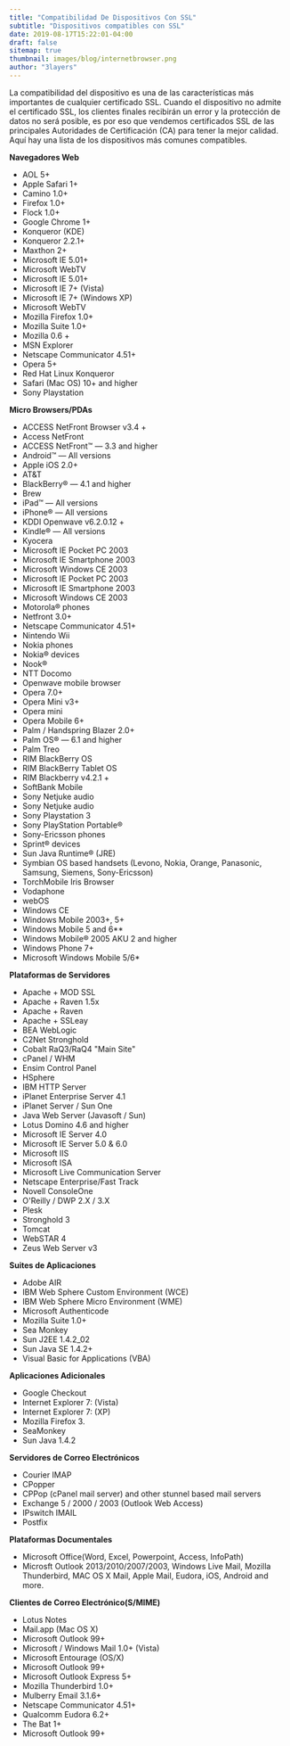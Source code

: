 ```yaml
---
title: "Compatibilidad De Dispositivos Con SSL"
subtitle: "Dispositivos compatibles con SSL"
date: 2019-08-17T15:22:01-04:00
draft: false
sitemap: true
thumbnail: images/blog/internetbrowser.png
author: "3layers"
---
```


La compatibilidad del dispositivo es una de las características más importantes de cualquier certificado SSL. Cuando el dispositivo no admite el certificado SSL, los clientes finales recibirán un error y la protección de datos no será posible, es por eso que vendemos certificados SSL de las principales Autoridades de Certificación (CA) para tener la mejor calidad. Aquí hay una lista de los dispositivos más comunes compatibles.

**Navegadores Web**

 - AOL 5+
 - Apple Safari 1+
 - Camino 1.0+
 - Firefox 1.0+
 - Flock 1.0+
 - Google Chrome 1+
 - Konqueror (KDE)
 - Konqueror 2.2.1+
 - Maxthon 2+
 - Microsoft IE 5.01+
 - Microsoft WebTV
 - Microsoft IE 5.01+
 - Microsoft IE 7+ (Vista)
 - Microsoft IE 7+ (Windows XP)
 - Microsoft WebTV
 - Mozilla Firefox 1.0+
 - Mozilla Suite 1.0+
 - Mozilla 0.6 +
 - MSN Explorer
 - Netscape Communicator 4.51+
 - Opera 5+
 - Red Hat Linux Konqueror
 - Safari (Mac OS) 10+ and higher
 - Sony Playstation

**Micro Browsers/PDAs**

 - ACCESS NetFront Browser v3.4 +
 - Access NetFront
 - ACCESS NetFront™ — 3.3 and higher
 - Android™ — All versions
 - Apple iOS 2.0+
 - AT&T
 - BlackBerry® — 4.1 and higher
 - Brew
 - iPad™ — All versions
 - iPhone® — All versions
 - KDDI Openwave v6.2.0.12 +
 - Kindle® — All versions
 - Kyocera
 - Microsoft IE Pocket PC 2003
 - Microsoft IE Smartphone 2003
 - Microsoft Windows CE 2003
 - Microsoft IE Pocket PC 2003
 - Microsoft IE Smartphone 2003
 - Microsoft Windows CE 2003
 - Motorola® phones
 - Netfront 3.0+
 - Netscape Communicator 4.51+
 - Nintendo Wii
 - Nokia phones
 - Nokia® devices
 - Nook®
 - NTT Docomo
 - Openwave mobile browser
 - Opera 7.0+
 - Opera Mini v3+
 - Opera mini
 - Opera Mobile 6+
 - Palm / Handspring Blazer 2.0+
 - Palm OS® — 6.1 and higher
 - Palm Treo
 - RIM BlackBerry OS
 - RIM BlackBerry Tablet OS
 - RIM Blackberry v4.2.1 +
 - SoftBank Mobile
 - Sony Netjuke audio
 - Sony Netjuke audio
 - Sony Playstation 3
 - Sony PlayStation Portable®
 - Sony-Ericsson phones
 - Sprint® devices
 - Sun Java Runtime® (JRE)
 - Symbian OS based handsets (Levono, Nokia, Orange, Panasonic, Samsung, Siemens, Sony-Ericsson)
 - TorchMobile Iris Browser
 - Vodaphone
 - webOS
 - Windows CE
 - Windows Mobile 2003+, 5+
 - Windows Mobile 5 and 6**
 - Windows Mobile® 2005 AKU 2 and higher
 - Windows Phone 7+
 - Microsoft Windows Mobile 5/6*

**Plataformas de Servidores**

 - Apache + MOD SSL
 - Apache + Raven 1.5x
 - Apache + Raven
 - Apache + SSLeay
 - BEA WebLogic
 - C2Net Stronghold
 - Cobalt RaQ3/RaQ4 "Main Site"
 - cPanel / WHM
 - Ensim Control Panel
 - HSphere
 - IBM HTTP Server
 - iPlanet Enterprise Server 4.1
 - iPlanet Server / Sun One
 - Java Web Server (Javasoft / Sun)
 - Lotus Domino 4.6 and higher
 - Microsoft IE Server 4.0
 - Microsoft IE Server 5.0 & 6.0
 - Microsoft IIS
 - Microsoft ISA
 - Microsoft Live Communication Server
 - Netscape Enterprise/Fast Track
 - Novell ConsoleOne
 - O'Reilly / DWP 2.X / 3.X
 - Plesk
 - Stronghold 3
 - Tomcat
 - WebSTAR 4
 - Zeus Web Server v3

**Suites de Aplicaciones**

 - Adobe AIR
 - IBM Web Sphere Custom Environment (WCE)
 - IBM Web Sphere Micro Environment (WME)
 - Microsoft Authenticode
 - Mozilla Suite 1.0+
 - Sea Monkey
 - Sun J2EE 1.4.2_02
 - Sun Java SE 1.4.2+
 - Visual Basic for Applications (VBA)

**Aplicaciones Adicionales**

 - Google Checkout
 - Internet Explorer 7: (Vista)
 - Internet Explorer 7: (XP)
 - Mozilla Firefox 3.
 - SeaMonkey
 - Sun Java 1.4.2

**Servidores de Correo Electrónicos**

 - Courier IMAP
 - CPopper
 - CPPop (cPanel mail server) and other stunnel based mail servers
 - Exchange 5 / 2000 / 2003 (Outlook Web Access)
 - IPswitch IMAIL
 - Postfix

**Plataformas Documentales**

 - Microsoft Office(Word, Excel, Powerpoint, Access, InfoPath)
 - Microsft Outlook 2013/2010/2007/2003, Windows Live Mail, Mozilla Thunderbird, MAC OS X Mail, Apple Mail, Eudora, iOS, Android and more.

**Clientes de Correo Electrónico(S/MIME)**

 - Lotus Notes
 - Mail.app (Mac OS X)
 - Microsoft Outlook 99+
 - Microsoft / Windows Mail 1.0+ (Vista)
 - Microsoft Entourage (OS/X)
 - Microsoft Outlook 99+
 - Microsoft Outlook Express 5+
 - Mozilla Thunderbird 1.0+
 - Mulberry Email 3.1.6+
 - Netscape Communicator 4.51+
 - Qualcomm Eudora 6.2+
 - The Bat 1+
 - Microsoft Outlook 99+